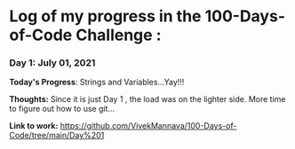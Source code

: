 # Log of my progress in the 100-Days-of-Code Challenge : 

### Day 1: July 01, 2021

**Today's Progress**: Strings and Variables...Yay!!!

**Thoughts:** Since it is just Day 1 , the load was on the lighter side. More time to figure out how to use git...

**Link to work:** https://github.com/VivekMannava/100-Days-of-Code/tree/main/Day%201
